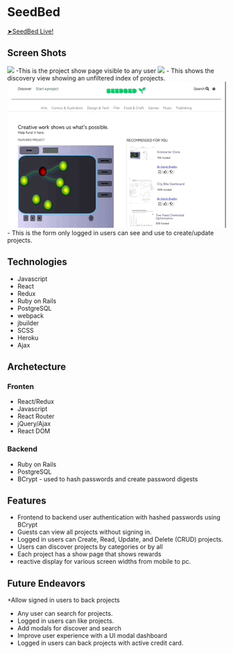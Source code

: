 # SeedBed
<a href="https://seedbed.herokuapp.com/#/"> ➤SeedBed Live!</a></li>

 ## Screen Shots
 <img src="https://github.com/87danielbradley/Seed/blob/main/app/assets/images/Nov-12-2021%2000-46-24.gif?raw=true" />
  -This is the project show page visible to any user
  
  <img src="https://github.com/87danielbradley/Seed/blob/main/app/assets/images/discovery.gif?raw=true" />
  - This shows the discovery view showing an unfiltered index of projects.

  <img src="https://github.com/87danielbradley/Seed/blob/main/app/assets/images/seedbed%20form.gif?raw=true" />
  - This is the form only logged in users can see and use to create/update projects.

## Technologies
  + Javascript
  + React
  + Redux
  + Ruby on Rails
  + PostgreSQL
  + webpack
  + jbuilder
  + SCSS
  + Heroku
  + Ajax

## Archetecture
### Fronten
  + React/Redux
  + Javascript
  + React Router
  + jQuery/Ajax
  + React DOM
    
### Backend
  + Ruby on Rails
  + PostgreSQL
  + BCrypt - used to hash passwords and create password digests

## Features
  + Frontend to backend user authentication with hashed passwords using BCrypt
  + Guests can view all projects without signing in.
  + Logged in users can Create, Read, Update, and Delete (CRUD) projects.
  + Users can discover projects by categories or by all
  + Each project has a show page that shows rewards
  + reactive display for various screen widths from mobile to pc.


 
 



## Future Endeavors

  +Allow signed in users to back projects
  + Any user can search for projects.
  + Logged in users can like projects.
  + Add modals for discover and search
  + Improve user experience with a UI modal dashboard
  + Logged in users can back projects with active credit card.
